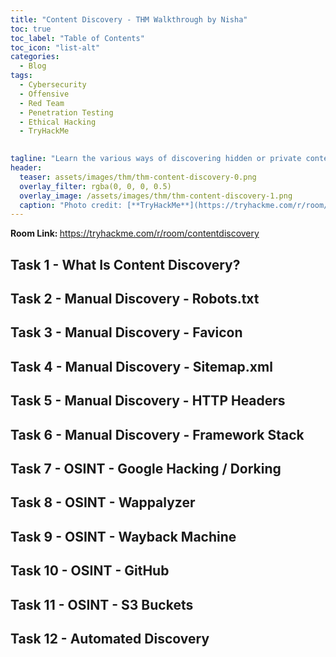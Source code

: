 ```yaml
---
title: "Content Discovery - THM Walkthrough by Nisha"
toc: true
toc_label: "Table of Contents"
toc_icon: "list-alt"
categories:
  - Blog
tags:
  - Cybersecurity
  - Offensive
  - Red Team
  - Penetration Testing
  - Ethical Hacking
  - TryHackMe

 
tagline: "Learn the various ways of discovering hidden or private content on a webserver that could lead to new vulnerabilities."
header:
  teaser: assets/images/thm/thm-content-discovery-0.png
  overlay_filter: rgba(0, 0, 0, 0.5)
  overlay_image: /assets/images/thm/thm-content-discovery-1.png
  caption: "Photo credit: [**TryHackMe**](https://tryhackme.com/r/room/contentdiscovery)"
---
```

<strong> Room Link: </strong>  <a href="https://tryhackme.com/r/room/contentdiscovery" target="_blank">https://tryhackme.com/r/room/contentdiscovery</a>

## Task 1 -  What Is Content Discovery?
## Task 2 -  Manual Discovery - Robots.txt
## Task 3 -  Manual Discovery - Favicon
## Task 4 -  Manual Discovery - Sitemap.xml
## Task 5 -  Manual Discovery - HTTP Headers
## Task 6 -  Manual Discovery - Framework Stack
## Task 7 -  OSINT - Google Hacking / Dorking
## Task 8 -  OSINT - Wappalyzer
## Task 9 -  OSINT - Wayback Machine
## Task 10 - OSINT - GitHub
## Task 11 - OSINT - S3 Buckets
## Task 12 - Automated Discovery
